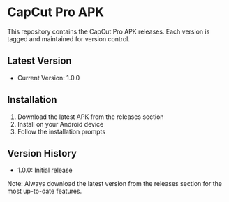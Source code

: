 # CapCut Pro APK

This repository contains the CapCut Pro APK releases. Each version is tagged and maintained for version control.

## Latest Version
- Current Version: 1.0.0

## Installation
1. Download the latest APK from the releases section
2. Install on your Android device
3. Follow the installation prompts

## Version History
- 1.0.0: Initial release

Note: Always download the latest version from the releases section for the most up-to-date features.
